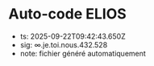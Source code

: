 # Auto-code ELIOS
- ts: 2025-09-22T09:42:43.650Z
- sig: ∞.je.toi.nous.432.528
- note: fichier généré automatiquement